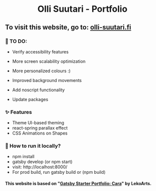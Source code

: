 <h1 align="center">
  Olli Suutari - Portfolio
</h1>

## To visit this website, go to: [olli-suutari.fi](https://olli-suutari.fi/)



### 📝 TO DO:

- Verify accessibility features

- More screen scalability optimization

- More personalized colours :)

- Improved background movements

- Add noscript functionality

- Update packages

  

### ✨ Features

- Theme UI-based theming
- react-spring parallax effect
- CSS Animations on Shapes



### 🚀 How to run it locally?

- npm install
- gatsby develop (or npm start)
- visit: http://localhost:8000/
- For prod build, run gatsby build or (npm build)





#### This website is based on "[Gatsby Starter Portfolio: Cara](https://github.com/LekoArts/gatsby-starter-portfolio-cara)" by LekoArts.

